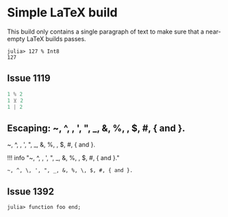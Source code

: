 # Simple LaTeX build

This build only contains a single paragraph of text to make sure that a
near-empty LaTeX builds passes.

```julia-repl
julia> 127 % Int8
127
```
## Issue 1119

```julia
1 % 2
1 ⊻ 2
1 | 2
```

## Escaping: ~, ^, \, ', ", _, &, %, \, $, #, { and }.

~, ^, \, ', ", _, &, %, \, $, #, { and }.

!!! info "~, ^, \, ', ", _, &, %, \, $, #, { and }."

    ~, ^, \, ', ", _, &, %, \, $, #, { and }.

## Issue 1392

```julia-repl sayhello2
julia> function foo end;
```
